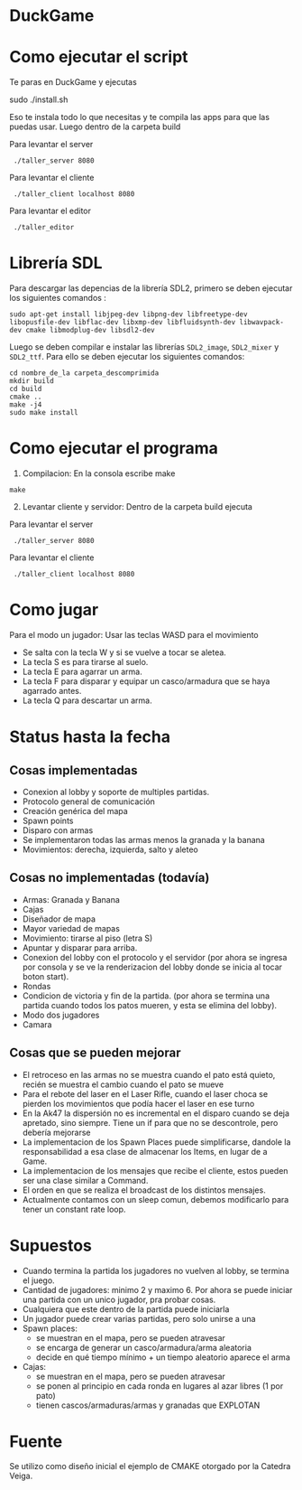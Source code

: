 # DuckGame

# Como ejecutar el script

Te paras en DuckGame y ejecutas

sudo ./install.sh

Eso te instala todo lo que necesitas y te compila las apps para que las puedas usar. Luego dentro de la carpeta build

Para levantar el server
```
 ./taller_server 8080
```

Para levantar el cliente
```
 ./taller_client localhost 8080
```

Para levantar el editor
```
 ./taller_editor
```




# Librería SDL
Para descargar las depencias de la librería SDL2, primero se deben ejecutar los siguientes comandos :
```
sudo apt-get install libjpeg-dev libpng-dev libfreetype-dev libopusfile-dev libflac-dev libxmp-dev libfluidsynth-dev libwavpack-dev cmake libmodplug-dev libsdl2-dev
```
Luego se deben compilar e instalar las librerías `SDL2_image`, `SDL2_mixer` y `SDL2_ttf`. Para ello se deben ejecutar los siguientes comandos:
```
cd nombre_de_la carpeta_descomprimida
mkdir build
cd build
cmake ..
make -j4
sudo make install
```

# Como ejecutar el programa

1. Compilacion: En la consola escribe make

```
make
```
2. Levantar cliente y servidor: Dentro de la carpeta build ejecuta

Para levantar el server
```
 ./taller_server 8080
```

Para levantar el cliente
```
 ./taller_client localhost 8080
```

# Como jugar

Para el modo un jugador:
Usar las teclas WASD para el movimiento
- Se salta con la tecla W y si se vuelve a tocar se aletea.
- La tecla S es para tirarse al suelo.
- La tecla E para agarrar un arma.
- La tecla F para disparar y equipar un casco/armadura que se haya agarrado antes.
- La tecla Q para descartar un arma.


# Status hasta la fecha

## Cosas implementadas
- Conexion al lobby y soporte de multiples partidas. 
- Protocolo general de comunicación
- Creación genérica del mapa
- Spawn points
- Disparo con armas
- Se implementaron todas las armas menos la granada y la banana
- Movimientos: derecha, izquierda, salto y aleteo

## Cosas no implementadas (todavía)

- Armas: Granada y Banana
- Cajas
- Diseñador de mapa
- Mayor variedad de mapas
- Movimiento: tirarse al piso (letra S)
- Apuntar y disparar para arriba.
- Conexion del lobby con el protocolo y el servidor (por ahora se ingresa por consola y se ve la renderizacion del lobby donde se inicia al tocar boton start).
- Rondas
- Condicion de victoria y fin de la partida. (por ahora se termina una partida cuando todos los patos mueren, y esta se elimina del lobby).
- Modo dos jugadores
- Camara

## Cosas que se pueden mejorar

- El retroceso en las armas no se muestra cuando el pato está quieto, recién se muestra el cambio cuando el pato se mueve
- Para el rebote del laser en el Laser Rifle, cuando el laser choca se pierden los movimientos que podía hacer el laser en ese turno
- En la Ak47 la dispersión no es incremental en el disparo cuando se deja apretado, sino siempre. Tiene un if para que no se descontrole, pero debería mejorarse
- La implementacion de los Spawn Places puede simplificarse, dandole la responsabilidad a esa clase de almacenar los Items, en lugar de a Game.
- La implementacion de los mensajes que recibe el cliente, estos pueden ser una clase similar a Command.
- El orden en que se realiza el broadcast de los distintos mensajes.
- Actualmente contamos con un sleep comun, debemos modificarlo para tener un constant rate loop.

# Supuestos

- Cuando termina la partida los jugadores no vuelven al lobby, se termina el juego.
- Cantidad de jugadores: minimo 2 y maximo 6. Por ahora se puede iniciar una partida con un unico jugador, pra probar cosas.
- Cualquiera que este dentro de la partida puede iniciarla
- Un jugador puede crear varias partidas, pero solo unirse a una
- Spawn places:
  * se muestran en el mapa, pero se pueden atravesar
  * se encarga de generar un casco/armadura/arma aleatoria
  * decide en qué tiempo mínimo + un tiempo aleatorio aparece el arma
- Cajas:
  * se muestran en el mapa, pero se pueden atravesar
  * se ponen al principio en cada ronda en lugares al azar libres (1 por pato)
  * tienen cascos/armaduras/armas y granadas que EXPLOTAN

# Fuente

Se utilizo como diseño inicial el ejemplo de CMAKE otorgado por la Catedra Veiga.
